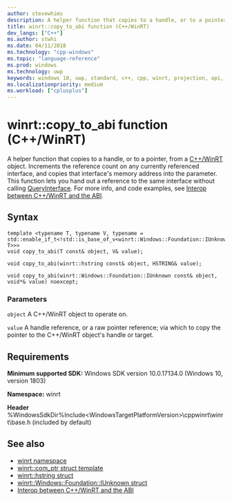 ```yaml
---
author: stevewhims
description: A helper function that copies to a handle, or to a pointer, from a C++/WinRT object.
title: winrt::copy_to_abi function (C++/WinRT)
dev_langs: ["C++"]
ms.author: stwhi
ms.date: 04/11/2018
ms.technology: "cpp-windows"
ms.topic: "language-reference"
ms.prod: windows
ms.technology: uwp
keywords: windows 10, uwp, standard, c++, cpp, winrt, projection, api, reference, copy_to_abi
ms.localizationpriority: medium
ms.workload: ["cplusplus"]
---
```


# winrt::copy_to_abi function (C++/WinRT)
A helper function that copies to a handle, or to a pointer, from a [C++/WinRT](/windows/uwp/cpp-and-winrt-apis/intro-to-using-cpp-with-winrt) object. Increments the reference count on any currently referenced interface, and copies that interface's memory address into the parameter. This function lets you hand out a reference to the same interface without calling [QueryInterface](https://msdn.microsoft.com/library/windows/desktop/ms682521). For more info, and code examples, see [Interop between C++/WinRT and the ABI](/windows/uwp/cpp-and-winrt-apis/interop-winrt-abi).

## Syntax
```cppwinrt
template <typename T, typename V, typename = std::enable_if_t<!std::is_base_of_v<winrt::Windows::Foundation::IUnknown, T>>>
void copy_to_abi(T const& object, V& value);

void copy_to_abi(winrt::hstring const& object, HSTRING& value);

void copy_to_abi(winrt::Windows::Foundation::IUnknown const& object, void*& value) noexcept;
```

### Parameters
`object`
A C++/WinRT object to operate on.

`value`
A handle reference, or a raw pointer reference; via which to copy the pointer to the C++/WinRT object's handle or target.

## Requirements
**Minimum supported SDK:** Windows SDK version 10.0.17134.0 (Windows 10, version 1803)

**Namespace:** winrt

**Header** %WindowsSdkDir%Include\<WindowsTargetPlatformVersion>\cppwinrt\winrt\base.h (included by default)

## See also 
* [winrt namespace](winrt.md)
* [winrt::com_ptr struct template](com-ptr.md)
* [winrt::hstring struct](hstring.md)
* [winrt::Windows::Foundation::IUnknown struct](windows-foundation-iunknown.md)
* [Interop between C++/WinRT and the ABI](/windows/uwp/cpp-and-winrt-apis/interop-winrt-abi)
